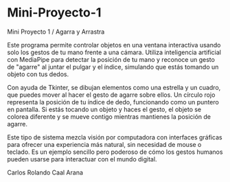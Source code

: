 # Mini-Proyecto-1
Mini Proyecto 1 / Agarra y Arrastra

Este programa permite controlar objetos en una ventana interactiva usando solo los gestos de tu mano frente a una cámara. Utiliza inteligencia artificial con MediaPipe para detectar la posición de tu mano y reconoce un gesto de "agarre" al juntar el pulgar y el índice, simulando que estás tomando un objeto con tus dedos.

Con ayuda de Tkinter, se dibujan elementos como una estrella y un cuadro, que puedes mover al hacer el gesto de agarre sobre ellos. Un círculo rojo representa la posición de tu índice de dedo, funcionando como un puntero en pantalla. Si estás tocando un objeto y haces el gesto, el objeto se colorea diferente y se mueve contigo mientras mantienes la posición de agarre.

Este tipo de sistema mezcla visión por computadora con interfaces gráficas para ofrecer una experiencia más natural, sin necesidad de mouse o teclado. Es un ejemplo sencillo pero poderoso de cómo los gestos humanos pueden usarse para interactuar con el mundo digital.

Carlos Rolando Caal Arana

